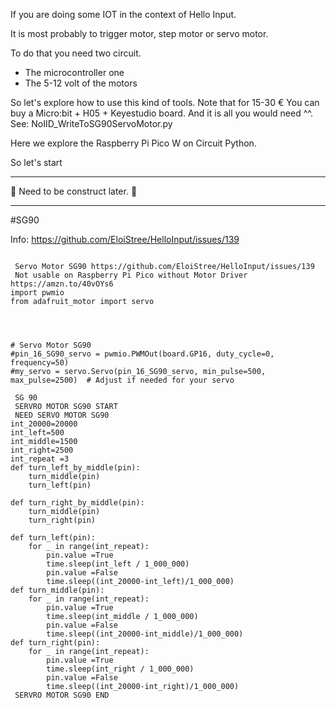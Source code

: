 If you are doing some IOT in the context of Hello Input.

It is most probably to trigger motor, step motor or servo motor.


To do that you need two circuit.
- The microcontroller one
- The 5-12 volt of the motors

So let's explore how to use this kind of tools.
Note that for 15-30 € You can buy a Micro:bit + H05 + Keyestudio board. And it is all you would need ^^.  
See:  NoIID_WriteToSG90ServoMotor.py   

Here we explore the Raspberry Pi Pico W on Circuit Python.

So let's start


--------------------

🚧 Need to be construct later. 🚧

-------------------


#SG90 

Info: https://github.com/EloiStree/HelloInput/issues/139 

```

 Servo Motor SG90 https://github.com/EloiStree/HelloInput/issues/139 
 Not usable on Raspberry Pi Pico without Motor Driver https://amzn.to/40vOYs6
import pwmio
from adafruit_motor import servo




# Servo Motor SG90
#pin_16_SG90_servo = pwmio.PWMOut(board.GP16, duty_cycle=0, frequency=50)
#my_servo = servo.Servo(pin_16_SG90_servo, min_pulse=500, max_pulse=2500)  # Adjust if needed for your servo

 SG 90
 SERVRO MOTOR SG90 START
 NEED SERVO MOTOR SG90
int_20000=20000
int_left=500
int_middle=1500
int_right=2500
int_repeat =3
def turn_left_by_middle(pin):
    turn_middle(pin)
    turn_left(pin)

def turn_right_by_middle(pin):
    turn_middle(pin)
    turn_right(pin)
    
def turn_left(pin):
    for _ in range(int_repeat):
        pin.value =True
        time.sleep(int_left / 1_000_000)
        pin.value =False
        time.sleep((int_20000-int_left)/1_000_000)
def turn_middle(pin):
    for _ in range(int_repeat):
        pin.value =True
        time.sleep(int_middle / 1_000_000)
        pin.value =False
        time.sleep((int_20000-int_middle)/1_000_000)
def turn_right(pin):
    for _ in range(int_repeat):
        pin.value =True
        time.sleep(int_right / 1_000_000)
        pin.value =False
        time.sleep((int_20000-int_right)/1_000_000)
 SERVRO MOTOR SG90 END


```